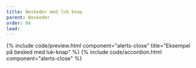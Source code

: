```yaml
---
title: Beskeder med luk knap
parent: Beskeder
order: 04
lead: 
---
```

{% include code/preview.html component="alerts-close"  title="Eksempel på besked med luk-knap" %}
{% include code/accordion.html component="alerts-close" %}
